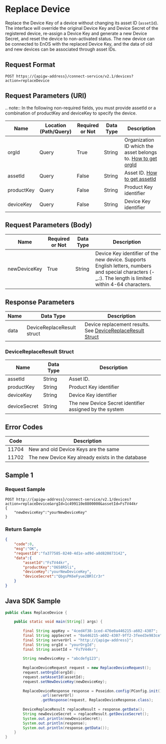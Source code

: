 # Replace Device

Replace the Device Key of a device without changing its asset ID (`assetId`). The interface will override the original Device Key and Device Secret of the registered device, re-assign a Device Key and generate a new Device Secret, and reset the device to non-activated status. The new device can be connected to EnOS with the replaced Device Key, and the data of old and new devices can be associated through asset IDs.

## Request Format

```
POST https://{apigw-address}/connect-service/v2.1/devices?action=replaceDevice
```

## Request Parameters (URI)


.. note:: In the following non-required fields, you must provide assetId or a combination of productKey and deviceKey to specify the device.

| Name | Location (Path/Query) | Required or Not | Data Type | Description |
|---------------|------------------|----------|-----------|--------------|
| orgId         | Query            | True     | String    | Organization ID which the asset belongs to. [How to get orgId](../api_faqs#how-to-get-organization-id-orgid-orgid)              |
| assetId  | Query          | False      | String        | Asset ID. [How to get assetId](../api_faqs.html#how-to-get-asset-id-assetid-assetid) |
| productKey | Query         | False      | String         | Product Key identifier      |
| deviceKey | Query         | False     | String          | Device Key identifier          |



## Request Parameters (Body)

| Name | Required or Not | Data Type | Description |
|------|---------------|---------------|--------|
| newDeviceKey | True | String | Device Key identifier of the new device. Supports English letters, numbers and special characters (-_.:). The length is limited within 4-64 characters. |



## Response Parameters

| Name | Data Type | Description |
|-------------|-------------------|-----------------------------|
| data |    DeviceReplaceResult struct        | Device replacement results. See [DeviceReplaceResult Struct](replace_device#devicereplaceResult-struct-devicereplaceresult)|


### DeviceReplaceResult Struct <devicereplaceresult>

| Name           | Data Type | Description      |
|---------------|-----------|--------------|
| assetId    | String        | Asset ID. |
| productKey   | String         | Product Key identifier      |
| deviceKey  | String          | Device Key identifier          |
| deviceSecret  | String          | The new Device Secret identifier assigned by the system          |


## Error Codes

| Code           | Description|
|----------------|--------------|
|11704|New and old Device Keys are the same|
|11702|The new Device Key already exists in the database|



## Sample 1

### Request Sample

```
POST http://{apigw-address}/connect-service/v2.1/devices?action=replaceDevice&orgId=1c499110e8800000&assetId=FsTV44kr
{
    "newDeviceKey":"yourNewDeviceKey"
}
```

### Return Sample

```json
{
    "code":0,
    "msg":"OK",
    "requestId":"fa377585-8240-4d1e-ad9d-a8d820873142",
    "data":{
        "assetId":"FsTV44kr",
        "productKey":"O658R5li",
        "deviceKey":"yourNewDeviceKey",
        "deviceSecret":"QbgsPK6eFyue2BRlCr3r"
    }
}
```

## Java SDK Sample

```java
public class ReplaceDevice {
 
    public static void main(String[] args) {
 
        final String appKey = "4ced4f38-1ced-476e0a446215-a602-4307";
        final String appSecret = "0a446215-a602-4307-9ff2-3feed3e983ce";
        final String serverUrl = "http://{apigw-address}";
        final String orgId = "yourOrgId";
        final String assetId = "FsTV44kr";
 
        String newDeviceKey = "abcdefg123";
 
        ReplaceDeviceRequest request = new ReplaceDeviceRequest();
        request.setOrgId(orgId);
        request.setAssetId(assetId);
        request.setNewDeviceKey(newDeviceKey);
 
        ReplaceDeviceResponse response = Poseidon.config(PConfig.init().appKey(appKey).appSecret(appSecret).debug())
                .url(serverUrl)
                .getResponse(request, ReplaceDeviceResponse.class);
 
        DeviceReplaceResult replaceResult = response.getData();
        String newDeviceSecret = replaceResult.getDeviceSecret();
        System.out.println(newDeviceSecret);
        System.out.println(response);
        System.out.println(response.getData()); 
    } 
}
```
